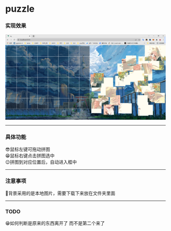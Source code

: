 # puzzle
### 实现效果
![image](https://github.com/pumpkin12135/puzzle/blob/main/img/hello.png)
***
### 具体功能
:sunglasses:鼠标左键可拖动拼图  
:grin:鼠标右键点击拼图选中  
:wink:拼图到对应位置后，自动进入框中  
***
### 注意事项
:eyes:背景采用的是本地图片，需要下载下来放在文件夹里面
***
### TODO
:grin:如何判断是原来的东西离开了 而不是第二个来了

